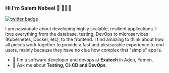 ### Hi I'm Salem Nabeel 👋 👨🏻‍💻

[![twitter badge](https://img.shields.io/badge/twitter-@isalem_nabeel-%231FA1F1?style=flat&logo=twitter&logoColor=white)](https://twitter.com/isalem_nabeel)

I am passionate about developing highly scalable, resilient applications. I love everything from the database, testing, DevOps to microservices (Kubernetes, Docker, etc), 
to the frontend. I find amazing to think about how all pieces work together to provide a fast and pleasurable experience to end users, mainly because they have no clue how complex that "simple" app is.

- 🚧 I'm a software developer and devops at **Exatech** in Aden, Yemen.
- 💬 Ask me about **Testing, CI-CD and DevOps**.
